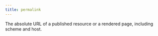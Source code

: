 ```yaml
---
title: permalink
---
```


The absolute URL of a published resource or a rendered page, including scheme and host.
